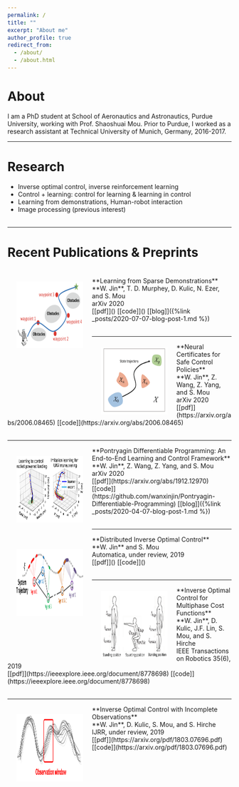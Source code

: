```yaml
---
permalink: /
title: ""
excerpt: "About me"
author_profile: true
redirect_from: 
  - /about/
  - /about.html
---
```


About
=====
I am a PhD student at School of Aeronautics and Astronautics, Purdue University, working with Prof. Shaoshuai Mou. Prior to Purdue, I worked as a research assistant at Technical University of Munich, Germany, 2016-2017.

-----


Research
======
* Inverse optimal control, inverse reinforcement learning 
* Control + learning: control for learning & learning in control
* Learning from demonstrations, Human-robot interaction
* Image processing (previous interest) <br /><br />

-----







Recent Publications & Preprints
======
<p style="margin-bottom:1cm; margin-left: 0.5cm"> </p>
<img src="images/learning_from_sparse.png" alt="Kitten" title="PDP" width="150" height="150" align="left" hspace="20" vspace="10" />
**Learning from Sparse Demonstrations** <br />
**W. Jin**, T. D. Murphey, D. Kulic, N. Ezer, and S. Mou<br />
arXiv 2020 <br />
[[pdf]]() [[code]]() [[blog]]({%link _posts/2020-07-07-blog-post-1.md %})
<br /><br />


-----
<img src="images/safe_learning.png" alt="Kitten" title="PDP" width="150" height="150" align="left" hspace="20" vspace="10" />
**Neural Certificates for Safe Control Policies** <br />
**W. Jin**, Z. Wang, Z. Yang, and S. Mou<br />
arXiv 2020 <br />
[[pdf]](https://arxiv.org/abs/2006.08465) [[code]](https://arxiv.org/abs/2006.08465) 
<br /><br />


-----
<img src="images/introexample.png" alt="Kitten" title="PDP" width="150" height="150" align="left" hspace="20" vspace="20" />
**Pontryagin Differentiable Programming: An End-to-End Learning and Control Framework** <br />
**W. Jin**, Z. Wang, Z. Yang, and S. Mou<br />
arXiv 2020 <br />
[[pdf]](https://arxiv.org/abs/1912.12970) [[code]](https://github.com/wanxinjin/Pontryagin-Differentiable-Programming) [[blog]]({%link _posts/2020-04-07-blog-post-1.md %})<br /><br />


-----
<img src="images/DIOC.png" alt="Kitten" title="PDP" width="150" height="150" align="left" hspace="20" vspace="30" />
**Distributed Inverse Optimal Control** <br />
**W. Jin** and S. Mou<br />
Automatica, under review, 2019 <br />
[[pdf]]() [[code]]() 
<br /><br />


-----
<img src="images/ioc_multiphase.png" alt="Kitten" title="A cute kitten" width="150" height="150" align="left" hspace="20" vspace="10" />
**Inverse Optimal Control for Multiphase Cost Functions** <br />
**W. Jin**, D. Kulic, J.F. Lin, S. Mou, and S. Hirche <br />
IEEE Transactions on Robotics 35(6), 2019 <br />
[[pdf]](https://ieeexplore.ieee.org/document/8778698) [[code]](https://ieeexplore.ieee.org/document/8778698)<br /><br />




------
<img src="images/ioc_incomplete.png" alt="Kitten" title="A cute kitten" width="150" height="150" align="left" hspace="20" vspace="20"/>
**Inverse Optimal Control with Incomplete Observations** <br />
**W. Jin**, D. Kulic, S. Mou, and S. Hirche <br />
IJRR, under review, 2019<br />
[[pdf]](https://arxiv.org/pdf/1803.07696.pdf) [[code]](https://arxiv.org/pdf/1803.07696.pdf)














